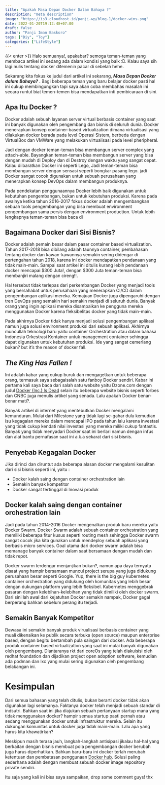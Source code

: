 ```yaml
---
title: "Apakah Masa Depan Docker Dalam Bahaya ?"
description: "meta description"
image: "https://is3.cloudhost.id/panji-wp/blog-1/docker-wins.png"
date: 2022-01-20T19:12:48+07:00
draft: false
author: "Panji Iman Baskoro"
tags: ["Diy", "Toy"]
categories: ["LifeStyle"]
---
```



{{< enter >}}
Halo semuanya!, apakabar? semoga teman-teman yang membaca artikel ini sedang ada dalam kondisi yang baik :D. Kalau saya sih lagi nulis tentang docker ditemenin pacar di sebelah hehe.

Sekarang kita fokus ke judul dari artikel ini sekarang, __*Masa Depan Docker dalam Bahaya?*__ . Bagi beberapa teman yang baru belajar docker pasti hal ini cukup membingungkan tapi saya akan coba membahas masalah ini secara runtut biat temen-temen bisa mendapatkan inti pembicaraan di sini.

## Apa Itu Docker ?

Docker adalah sebuah layanan server virtual berbasis container yang saat ini banyak digunakan oleh pengembang dan bisnis di seluruh dunia. Docker menerapkan konsep container-based virtualization dimana virtualisasi yang dilakukan docker berada pada level Operasi Sistem, berbeda dengan VirtualBox dan VMWare yang melakukan virtualisasi pada level pheripheral.

Jadi dengan docker teman-teman bisa membangun server complex yang attach-able. Bayangkan teman-teman bisa membangun server yang bisa dengan mudah di Deploy dan di Destroy dengan waktu yang sangat cepat. Kalau diibaratkan Docker ini seperti Lego, Jadi teman-teman bisa membangun server dengan sensasi seperti bongkar pasang lego. jadi Docker sangat cocok digunakan untuk sebuah perusahaan yang menerapkan konsep DevOps dalam membangun produknya.

Pada pendekatan penggunaannya Docker lebih baik digunakan untuk kebutuhan pengembangan, bukan untuk kebutuhan produksi. Karena pada awalnya ketika tahun 2016-2017 fokus docker adalah mengembangkan sebuah tools pengembangan yang bisa membuat environment pengembangan sama persis dengan environment production. Untuk lebih lengkapnya teman-teman bisa baca di <link sould be here>

## Bagaimana Docker dari Sisi Bisnis?

Docker adalah pemain besar dalam pasar container based virtualization. Tahun 2017-2018 bisa dibilang adalah taunnya container, pembahasan tentang docker dan kawan-kawannya semakin sering didengar di pertengahan tahun 2018, karena ini docker mendapatkan pendanaan yang tidak main-main. Sampai saat artikel ini ditulis kurang lebih pendanaan docker mencapai $300 Juta!, dengan $300 Juta teman-teman bisa membanjiri malang dengan cireng!!.

Hal tersebut tidak terlepas dari perkembangan Docker yang menjadi tools yang bersahabat untuk perusahaan yang menerapkan CI/CD dalam pengembangan aplikasi mereka. Kemajuan Docker juga dipengaruhi dengan tren DevOps yang semakin hari semakin menjadi di seluruh dunia. Banyak orang yang ingin aplikasi mereka disampaikan ke pengguna mereka menggunakan Docker karena fleksibelitas docker yang tidak main-main.

Pada akhirnya Docker tidak hanya menjadi solusi pengembangan aplikasi namun juga solusi environment produksi dari sebuah aplikasi. Akhirnya muncullah teknologi baru yaitu container Orchestration atau dalam bahasa Indonesia Orkestrasi Kontainer untuk management container sehingga dapat digunakan untuk kebutuhan produksi. Ide yang sangat cemerlang bukan? but it’s the reason of docker fall.

## *The King Has Fallen !*

Ini adalah kabar yang cukup buruk dan mengagetkan untuk beberapa orang, termasuk saya sebagaisalah satu fanboy Docker sendiri. Kabar ini pertama kali saya baca dari salah satu website yaitu Dzone.com dengan judul [Docker (Inc.) Is Dead](https://dzone.com/articles/docker-is-dead) selain itu beberapa website bisnis seperti forbes dan CNBC juga menulis artikel yang senada. Lalu apakah Docker benar-benar mati?.

Banyak artikel di internet yang mentebutkan Docker mengalami kemunduran. Mulai dari Milestone yang tidak lagi se-gahar dulu kemudian isu kegagalan mereka dalam mencapai IPO pada tahun lalu karena investasi yang tidak cukup kendati nilai investasi yang mereka miliki cukup fantastis. Banyak yang tidak menyadari Docker saat ini berlari namun dengan infus dan alat bantu pernafasan saat ini a.k.a sekarat dari sisi bisnis.

## Penyebab Kegagalan Docker

Jika dirinci dan diruntut ada beberapa alasan docker mengalami kesulitan dari sisi bisnis seperti ini, yaitu :

- Docker kalah saing dengan container orchestration lain
- Semakin banyak kompetitor
- Docker sangat tertinggal di Inovasi produk

## Docker kalah saing dengan container orchestration lain

Jadi pada tahun 2014-2016 Docker mengenalkan produk baru mereka yaitu Docker Swarm. Docker Swarm adalah sebuah container orchestration yang memiliki beberapa fitur kusus seperti routing mesh sehingga Docker swarm sangat cocok jika kita gunakan untuk mendeploy sebuah aplikasi yang berbasis micro services. Goal utama dari docker swarm adalah bisa memanage banyak container dalam saat bersamaan dengan mudah dan tidak repot.

Docker swarm terdengar menjanjikan bukan?, namun apa daya ternyata disaat yang hampir bersamaan muncul project serupa yang juga didukung perusahaan besar seperti Google. Yup, there is the big guy kubernetes container orchestration yang didukung oleh komunitas yang lebih besar dengan dukungan platform yang lebih fleksibel. Kubernetes menggebrak pasaran dengan kelebihan-kelebihan yang tidak dimiliki oleh docker swarm. Dari sini lah awal dari kejatuhan Docker semakin nampak, Docker gagal berperang bahkan sebelum perang itu terjadi.

## Semakin Banyak Kompetitor

Dewasa ini semakin banyak produk virualisasi berbasis container yang muali dikenalkan ke publik secara terbuka (open source) maupun enterprise based, dengan begitu bertambah pula saingan dari docker. Ada beberapa produk container based virtualization yang saat ini mulai banyak digunakan oleh pengembang. Diantaranya rkt dari coreOs yang telah diakuisisi oleh redhat foundation dan dijadikan project open adoption software, kemudian ada podman dan lxc yang mulai sering digunakan oleh pengembang belakangan ini.

# Kesimpulan

Dari semua bahasan yang telah ditulis, bukan berarti docker tidak akan digunakan lagi selamanya. Faktanya docker telah menjadi sebuah standar di indsutri. Bahkan saat ini jika diajukan sebuah pertanyaan startup mana yang tidak menggunakan docker? hampir semua startup pasti pernah atau sedang menggunakan docker untuk infrastruktur mereka. Selain itu dukungan komunitas untuk docker juga tidak main-main. Lalu apa yang harus kita khawatirkan?

Meskipun masih terasa jauh, langkah-langkah antisipasi jikalau hal-hal yang berkaitan dengan bisnis membuat pola pengembangan docker berubah juga harus diperhatikan. Bahkan baru-baru ini docker terlah merubah ketentuan dan pembatasan penggunaan [Docker hub](https://hub.docker.com/). Solusi paling sederhana adalah dengan membuat sebuah docker image repository private sendiri.

Itu saja yang kali ini bisa saya sampaikan, drop some comment guys! thx
